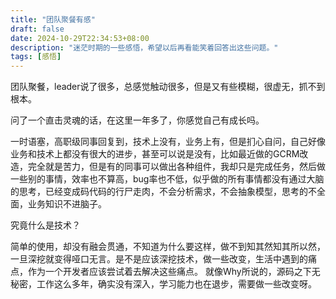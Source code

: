 ```yaml
---
title: "团队聚餐有感"
draft: false
date: 2024-10-29T22:34:53+08:00
description: "迷茫时期的一些感悟，希望以后再看能笑着回答出这些问题。"
tags: [感悟]
---
```



团队聚餐，leader说了很多，总感觉触动很多，但是又有些模糊，很虚无，抓不到根本。

问了一个直击灵魂的话，在这里一年多了，你感觉自己有成长吗。

一时语塞，高职级同事回复到，技术上没有，业务上有，但是扪心自问，自己好像业务和技术上都没有很大的进步，甚至可以说是没有，比如最近做的GCRM改造，完全就是苦力，但是有的同事可以做出各种组件，我却只是完成任务，然后做一些别的事情，效率也不算高，bug率也不低，似乎做的所有事情都没有通过大脑的思考，已经变成码代码的行尸走肉，不会分析需求，不会抽象模型，思考的不全面，业务知识不进脑子。

究竟什么是技术？

简单的使用，却没有融会贯通，不知道为什么要这样，做不到知其然知其所以然，一旦深挖就变得哑口无言。是不是应该深挖技术，做一些改变，生活中遇到的痛点，作为一个开发者应该尝试着去解决这些痛点。  就像Why所说的，源码之下无秘密，工作这么多年，确实没有深入，学习能力也在退步，需要做一些改变呀。